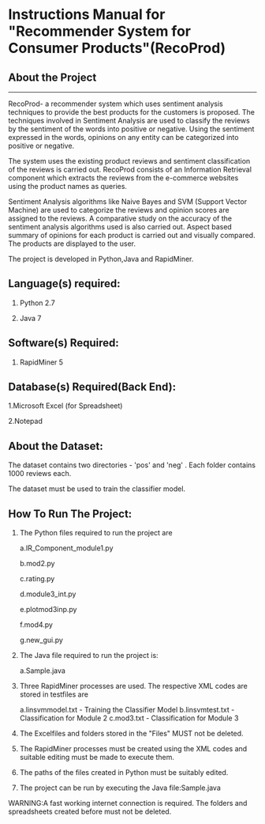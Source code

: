 Instructions Manual for "Recommender System for Consumer Products"(RecoProd)
============================================================================

About the Project
------------------
------------------

RecoProd- a recommender system which uses sentiment analysis techniques to provide
the best products for the customers is proposed. The techniques involved in Sentiment
Analysis are used to classify the reviews by the sentiment of the words into positive or
negative. Using the sentiment expressed in the words, opinions on any entity can be
categorized into positive or negative.

The system uses the existing product reviews and sentiment classification of the reviews
is carried out. RecoProd consists of an Information Retrieval component which extracts the
reviews from the e-commerce websites using the product names as queries. 

Sentiment Analysis algorithms like Naive Bayes and SVM (Support Vector Machine) are used to
categorize the reviews and opinion scores are assigned to the reviews. A comparative study
on the accuracy of the sentiment analysis algorithms used is also carried out. Aspect based
summary of opinions for each product is carried out and visually compared. The products are
displayed to the user.

The project is developed in Python,Java and RapidMiner.

Language(s) required:
------------------- 
1. Python 2.7

2. Java 7

Software(s) Required:
---------------------
1. RapidMiner 5


Database(s) Required(Back End):
--------------------------------
1.Microsoft Excel (for Spreadsheet)

2.Notepad

About the Dataset:
------------------
The dataset contains two directories - 'pos' and 'neg' . Each folder contains 1000 reviews each. 

The dataset must be used to train the classifier model.


How To Run The Project:
----------------------------
1. The Python files required to run the project are

	a.IR_Component_module1.py

	b.mod2.py

	c.rating.py

	d.module3_int.py

	e.plotmod3inp.py

	f.mod4.py

	g.new_gui.py


2. The Java file required to run the project is:

	a.Sample.java

3. Three RapidMiner processes are used. The respective XML codes are stored in testfiles are

	a.linsvmmodel.txt   - Training the Classifier Model
	b.linsvmtest.txt    - Classification for Module 2
	c.mod3.txt          - Classification for Module 3

4. The Excelfiles and folders stored in the "Files" MUST not be deleted.

5. The RapidMiner processes must be created using the XML codes and suitable editing must be made to execute them.

6. The paths of the files created in Python must be suitably edited.

7. The project can be run by executing the Java file:Sample.java

WARNING:A fast working internet connection is required. The folders and spreadsheets created before must not be deleted. 